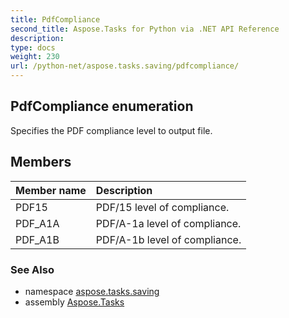 ```yaml
---
title: PdfCompliance
second_title: Aspose.Tasks for Python via .NET API Reference
description: 
type: docs
weight: 230
url: /python-net/aspose.tasks.saving/pdfcompliance/
---
```


## PdfCompliance enumeration

Specifies the PDF compliance level to output file.

## Members
| Member name | Description |
| :- | :- |
|PDF15|PDF/15 level of compliance.|
|PDF_A1A|PDF/A-1a level of compliance.|
|PDF_A1B|PDF/A-1b level of compliance.|

### See Also

* namespace [aspose.tasks.saving](/tasks/python-net/aspose.tasks.saving/)
* assembly [Aspose.Tasks](/tasks/python-net/)

